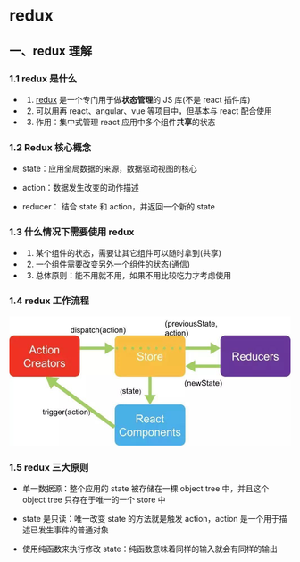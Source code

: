 # redux

## 一、redux 理解

### 1.1 redux 是什么

- 1. [redux](https://www.redux.org.cn/) 是一个专门用于做**状态管理**的 JS 库(不是 react 插件库)
- 2. 可以用再 react、angular、vue 等项目中，但基本与 react 配合使用
- 3. 作用：集中式管理 react 应用中多个组件**共享**的状态

### 1.2 Redux 核心概念

- state：应用全局数据的来源，数据驱动视图的核心

- action：数据发生改变的动作描述

- reducer： 结合 state 和 action，并返回一个新的 state

### 1.3 什么情况下需要使用 redux

- 1. 某个组件的状态，需要让其它组件可以随时拿到(共享)
- 2. 一个组件需要改变另外一个组件的状态(通信)
- 3. 总体原则：能不用就不用，如果不用比较吃力才考虑使用

### 1.4 redux 工作流程

![ ](/assets/react/redux.jpg)

### 1.5 redux 三大原则

- 单一数据源：整个应用的 state 被存储在一棵 object tree 中，并且这个 object tree 只存在于唯一的一个 store 中

- state 是只读：唯一改变 state 的方法就是触发 action，action 是一个用于描述已发生事件的普通对象

- 使用纯函数来执行修改 state：纯函数意味着同样的输入就会有同样的输出
